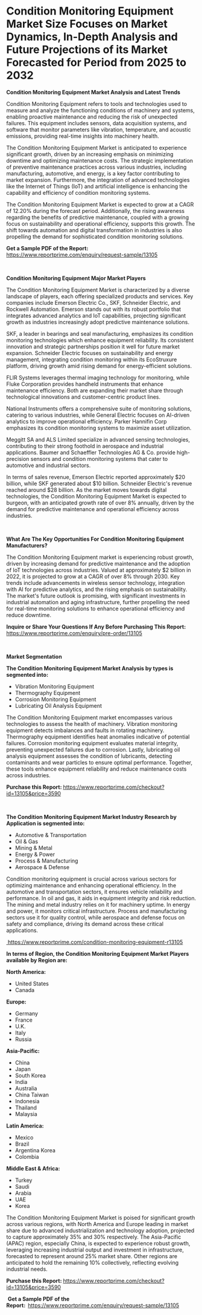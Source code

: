 <p><h1>Condition Monitoring Equipment Market Size Focuses on Market Dynamics, In-Depth Analysis and Future Projections of its Market Forecasted for Period from 2025 to 2032</h1></p><p><strong>Condition Monitoring Equipment Market Analysis and Latest Trends</strong></p>
<p><p>Condition Monitoring Equipment refers to tools and technologies used to measure and analyze the functioning conditions of machinery and systems, enabling proactive maintenance and reducing the risk of unexpected failures. This equipment includes sensors, data acquisition systems, and software that monitor parameters like vibration, temperature, and acoustic emissions, providing real-time insights into machinery health.</p><p>The Condition Monitoring Equipment Market is anticipated to experience significant growth, driven by an increasing emphasis on minimizing downtime and optimizing maintenance costs. The strategic implementation of preventive maintenance practices across various industries, including manufacturing, automotive, and energy, is a key factor contributing to market expansion. Furthermore, the integration of advanced technologies like the Internet of Things (IoT) and artificial intelligence is enhancing the capability and efficiency of condition monitoring systems.</p><p>The Condition Monitoring Equipment Market is expected to grow at a CAGR of 12.20% during the forecast period. Additionally, the rising awareness regarding the benefits of predictive maintenance, coupled with a growing focus on sustainability and operational efficiency, supports this growth. The shift towards automation and digital transformation in industries is also propelling the demand for sophisticated condition monitoring solutions.</p></p>
<p><strong>Get a Sample PDF of the Report:&nbsp;</strong> <a href="https://www.reportprime.com/enquiry/request-sample/13105?utm_campaign=4522&utm_medium=2&utm_source=Github&utm_content=ia&utm_term=17052025&utm_id=condition-monitoring-equipment">https://www.reportprime.com/enquiry/request-sample/13105</a></p>
<p>&nbsp;</p>
<p><strong>Condition Monitoring Equipment Major Market Players</strong></p>
<p><p>The Condition Monitoring Equipment Market is characterized by a diverse landscape of players, each offering specialized products and services. Key companies include Emerson Electric Co., SKF, Schneider Electric, and Rockwell Automation. Emerson stands out with its robust portfolio that integrates advanced analytics and IoT capabilities, projecting significant growth as industries increasingly adopt predictive maintenance solutions.</p><p>SKF, a leader in bearings and seal manufacturing, emphasizes its condition monitoring technologies which enhance equipment reliability. Its consistent innovation and strategic partnerships position it well for future market expansion. Schneider Electric focuses on sustainability and energy management, integrating condition monitoring within its EcoStruxure platform, driving growth amid rising demand for energy-efficient solutions.</p><p>FLIR Systems leverages thermal imaging technology for monitoring, while Fluke Corporation provides handheld instruments that enhance maintenance efficiency. Both are expanding their market share through technological innovations and customer-centric product lines.</p><p>National Instruments offers a comprehensive suite of monitoring solutions, catering to various industries, while General Electric focuses on AI-driven analytics to improve operational efficiency. Parker Hannifin Corp emphasizes its condition monitoring systems to maximize asset utilization.</p><p>Meggitt SA and ALS Limited specialize in advanced sensing technologies, contributing to their strong foothold in aerospace and industrial applications. Baumer and Schaeffler Technologies AG & Co. provide high-precision sensors and condition monitoring systems that cater to automotive and industrial sectors.</p><p>In terms of sales revenue, Emerson Electric reported approximately $20 billion, while SKF generated about $10 billion. Schneider Electric's revenue reached around $28 billion. As the market moves towards digital technologies, the Condition Monitoring Equipment Market is expected to burgeon, with an anticipated growth rate of over 8% annually, driven by the demand for predictive maintenance and operational efficiency across industries.</p></p>
<p>&nbsp;</p>
<p><strong>What Are The Key Opportunities For Condition Monitoring Equipment Manufacturers?</strong></p>
<p><p>The Condition Monitoring Equipment market is experiencing robust growth, driven by increasing demand for predictive maintenance and the adoption of IoT technologies across industries. Valued at approximately $2 billion in 2022, it is projected to grow at a CAGR of over 8% through 2030. Key trends include advancements in wireless sensor technology, integration with AI for predictive analytics, and the rising emphasis on sustainability. The market's future outlook is promising, with significant investments in industrial automation and aging infrastructure, further propelling the need for real-time monitoring solutions to enhance operational efficiency and reduce downtime.</p></p>
<p><strong>Inquire or Share Your Questions If Any Before Purchasing This Report:</strong> <a href="https://www.reportprime.com/enquiry/pre-order/13105?utm_campaign=4522&utm_medium=2&utm_source=Github&utm_content=ia&utm_term=17052025&utm_id=condition-monitoring-equipment">https://www.reportprime.com/enquiry/pre-order/13105</a></p>
<p>&nbsp;</p>
<p><strong>Market Segmentation</strong></p>
<p><strong>The Condition Monitoring Equipment Market Analysis by types is segmented into:</strong></p>
<p><ul><li>Vibration Monitoring Equipment</li><li>Thermography Equipment</li><li>Corrosion Monitoring Equipment</li><li>Lubricating Oil Analysis Equipment</li></ul></p>
<p><p>The Condition Monitoring Equipment market encompasses various technologies to assess the health of machinery. Vibration monitoring equipment detects imbalances and faults in rotating machinery. Thermography equipment identifies heat anomalies indicative of potential failures. Corrosion monitoring equipment evaluates material integrity, preventing unexpected failures due to corrosion. Lastly, lubricating oil analysis equipment assesses the condition of lubricants, detecting contaminants and wear particles to ensure optimal performance. Together, these tools enhance equipment reliability and reduce maintenance costs across industries.</p></p>
<p><strong>Purchase this Report:&nbsp;</strong><a href="https://www.reportprime.com/checkout?id=13105&price=3590&utm_campaign=4522&utm_medium=2&utm_source=Github&utm_content=ia&utm_term=17052025&utm_id=condition-monitoring-equipment">https://www.reportprime.com/checkout?id=13105&price=3590</a></p>
<p>&nbsp;</p>
<p><strong>The Condition Monitoring Equipment Market Industry Research by Application is segmented into:</strong></p>
<p><ul><li>Automotive & Transportation</li><li>Oil & Gas</li><li>Mining & Metal</li><li>Energy & Power</li><li>Process & Manufacturing</li><li>Aerospace & Defense</li></ul></p>
<p><p>Condition monitoring equipment is crucial across various sectors for optimizing maintenance and enhancing operational efficiency. In the automotive and transportation sectors, it ensures vehicle reliability and performance. In oil and gas, it aids in equipment integrity and risk reduction. The mining and metal industry relies on it for machinery uptime. In energy and power, it monitors critical infrastructure. Process and manufacturing sectors use it for quality control, while aerospace and defense focus on safety and compliance, driving its demand across these critical applications.</p></p>
<p><a href="https://www.reportprime.com/condition-monitoring-equipment-r13105?utm_campaign=4522&utm_medium=2&utm_source=Github&utm_content=ia&utm_term=17052025&utm_id=condition-monitoring-equipment">&nbsp;https://www.reportprime.com/condition-monitoring-equipment-r13105</a></p>
<p><strong>In terms of Region, the Condition Monitoring Equipment Market Players available by Region are:</strong></p>
<p>
    <p> <strong> North America: </strong>
        <ul>
            <li>United States</li>
            <li>Canada</li>
        </ul>
        </p> 
    <p> <strong> Europe: </strong>
        <ul>
            <li>Germany</li>
            <li>France</li>
            <li>U.K.</li>
            <li>Italy</li>
            <li>Russia</li>
        </ul>
        </p> 
    <p> <strong> Asia-Pacific: </strong>
        <ul>
            <li>China</li>
            <li>Japan</li>
            <li>South Korea</li>
            <li>India</li>
            <li>Australia</li>
            <li>China Taiwan</li>
            <li>Indonesia</li>
            <li>Thailand</li>
            <li>Malaysia</li>
        </ul>
        </p> 
    <p> <strong> Latin America: </strong>
        <ul>
            <li>Mexico</li>
            <li>Brazil</li>
            <li>Argentina Korea</li>
            <li>Colombia</li>
        </ul>
        </p> 
    <p> <strong> Middle East & Africa: </strong>
        <ul>
            <li>Turkey</li>
            <li>Saudi</li>
            <li>Arabia</li>
            <li>UAE</li>
            <li>Korea</li>
        </ul>
    </p>
    </p>
<p><p>The Condition Monitoring Equipment Market is poised for significant growth across various regions, with North America and Europe leading in market share due to advanced industrialization and technology adoption, projected to capture approximately 35% and 30% respectively. The Asia-Pacific (APAC) region, especially China, is expected to experience robust growth, leveraging increasing industrial output and investment in infrastructure, forecasted to represent around 25% market share. Other regions are anticipated to hold the remaining 10% collectively, reflecting evolving industrial needs.</p></p>
<p><strong>Purchase this Report: </strong><a href="https://www.reportprime.com/checkout?id=13105&price=3590&utm_campaign=4522&utm_medium=2&utm_source=Github&utm_content=ia&utm_term=17052025&utm_id=condition-monitoring-equipment">https://www.reportprime.com/checkout?id=13105&price=3590</a></p>
<p>&nbsp;<strong>Get a Sample PDF of the Report:&nbsp;&nbsp;</strong><a href="https://www.reportprime.com/enquiry/request-sample/13105?utm_campaign=4522&utm_medium=2&utm_source=Github&utm_content=ia&utm_term=17052025&utm_id=condition-monitoring-equipment">https://www.reportprime.com/enquiry/request-sample/13105</a></p>
<p><strong></strong></p>
<p><p></p><p></p><p></p></p>